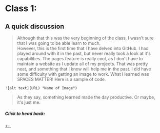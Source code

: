 
# Class 1:

## A quick discussion
> Although that this was the very beginning of the class, I wasn't sure that I was going to be able learn to much.  
> However, this is the first time that I have delved into GitHub.  I had played around with it in the past, but never really took a look at it's capabilities.
> The pages feature is really cool, as I don't have to maintain a website as I update all of my projects.
> That was pretty neat, and something that I know will help me in the past.
> I did have some difficulty with getting an image to work.  What I learned was SPACES MATTER!  Here is a sample of code.
```
![alt text](URL) "Name of Image")
```
> As they say, something learned made the day productive.  Or maybe, it's just me.

##### Click to head back:
[<--](README.md)

